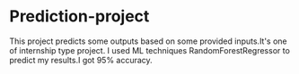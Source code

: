 # Prediction-project
This project predicts some outputs based on some provided inputs.It's one of internship type project.
I used ML techniques RandomForestRegressor to predict my results.I got 95% accuracy. 
